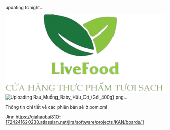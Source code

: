 updating tonight...

![My Image](src\main\resources\static\image\logo\brand.png)
![Uploading Rau_Muống_Baby_Hữu_Cơ_(Gói_400g).png…]()

Thông tin chi tiết về các phiên bản sẽ ở pom.xml

Jira: https://giahaobui810-1724241620238.atlassian.net/jira/software/projects/KAN/boards/1
